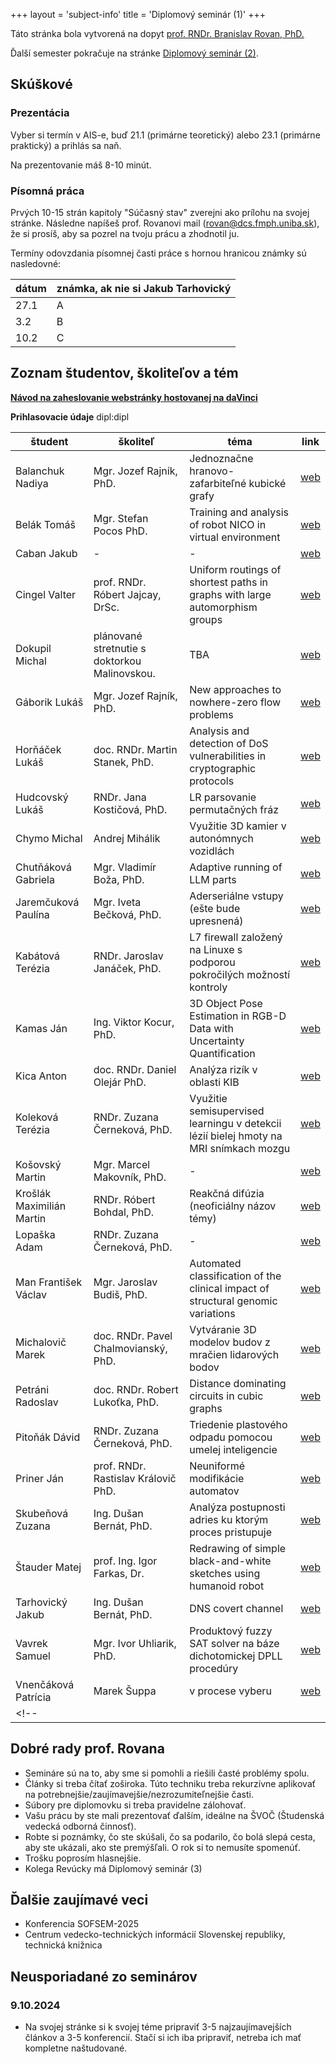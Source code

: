 +++
layout = 'subject-info'
title = 'Diplomový seminár (1)'
+++

Táto stránka bola vytvorená na dopyt [prof. RNDr. Branislav Rovan, PhD.](http://www.dcs.fmph.uniba.sk/~rovan/)

Ďalší semester pokračuje na stránke [Diplomový seminár (2)](/2024-2025-leto/minf/diplomovy-seminar-2).

## Skúškové

### Prezentácia

Vyber si termín v AIS-e, buď 21.1 (primárne teoretický) alebo 23.1 (primárne praktický) a prihlás sa naň.

Na prezentovanie máš 8-10 minút.

### Písomná práca

Prvých 10-15 strán kapitoly "Súčasný stav" zverejni ako prílohu na svojej stránke. Následne napíšeš prof. Rovanovi
mail (<rovan@dcs.fmph.uniba.sk>), že si prosíš, aby sa pozrel na tvoju prácu a zhodnotil ju.

Termíny odovzdania písomnej časti práce s hornou hranicou známky sú nasledovné:

| dátum | známka, ak nie si Jakub Tarhovický |
| ----- | ------ |
| 27.1  | A |
| 3.2   | B |
| 10.2  | C |


## Zoznam študentov, školiteľov a tém

[__Návod na zaheslovanie webstránky hostovanej na daVinci__](https://davinci.fmph.uniba.sk/~hornacek20/navod.html)

__Prihlasovacie údaje__ dipl:dipl

| študent | školiteľ | téma | link |
| --------| -------- | ---- |-|
| Balanchuk Nadiya | Mgr. Jozef Rajník, PhD. | Jednoznačne hranovo-zafarbiteľné kubické grafy | [web](https://davinci.fmph.uniba.sk/~balanchuk2/dp/) |
| Belák Tomáš | Mgr. Stefan Pocos PhD. | Training and analysis of robot NICO in virtual environment | [web](https://davinci.fmph.uniba.sk/~belak22/diplomovka) |
| Caban Jakub | - | - | [web](https://davinci.fmph.uniba.sk/~caban14/dipl) |
| Cingel Valter | prof. RNDr. Róbert Jajcay, DrSc.  | Uniform routings of shortest paths in graphs with large automorphism groups | [web](https://www.st.fmph.uniba.sk/~cingel13/dipl/dipl.html) |
| Dokupil Michal | plánované stretnutie s doktorkou Malinovskou. | TBA | [web](https://davinci.fmph.uniba.sk/~dokupil2/) |
| Gáborik Lukáš | Mgr. Jozef Rajník, PhD. | New approaches to nowhere-zero flow problems | [web](https://davinci.fmph.uniba.sk/~gaborik5/dipl/index.html) |
| Horňáček Lukáš | doc. RNDr. Martin Stanek, PhD. | Analysis and detection of DoS vulnerabilities in cryptographic protocols | [web](https://davinci.fmph.uniba.sk/~hornacek20/diplomovy_seminar/index.html) |
| Hudcovský Lukáš | RNDr. Jana Kostičová, PhD. | LR parsovanie permutačných fráz | [web](https://www.st.fmph.uniba.sk/~hudcovsky4/diplomovka/) |
| Chymo Michal | Andrej Mihálik | Využitie 3D kamier v autonómnych vozidlách | [web](http://www.st.fmph.uniba.sk/~chymo1 ) |
| Chutňáková Gabriela | Mgr. Vladimír Boža, PhD. | Adaptive running of LLM parts | [web](https://davinci.fmph.uniba.sk/~chutnakova5/diplomovka/) |
| Jaremčuková Paulína | Mgr. Iveta Bečková, PhD. | Aderseriálne vstupy (ešte bude upresnená) | [web](https://davinci.fmph.uniba.sk/~jaremcukova1/) |
| Kabátová Terézia | RNDr. Jaroslav Janáček, PhD. | L7 firewall založený na Linuxe s podporou pokročilých možností kontroly | [web](https://davinci.fmph.uniba.sk/~kabatova31/) |
| Kamas Ján | Ing. Viktor Kocur, PhD. | 3D Object Pose Estimation in RGB-D Data with Uncertainty Quantification | [web](https://davinci.fmph.uniba.sk/~kamas7/diplomovy_seminar.html) |
| Kica Anton | doc. RNDr. Daniel Olejár PhD. | Analýza rizík v oblasti KIB | [web](http://studium.chodiacidotaznik.xyz/diplomova-praca/) |
| Koleková Terézia | RNDr. Zuzana Černeková, PhD. | Využitie semisupervised learningu v detekcii lézií bielej hmoty na MRI snímkach mozgu  | [web](https://davinci.fmph.uniba.sk/~kolekova13/diplomovka/main.html) |
| Košovský Martin | Mgr. Marcel Makovník, PhD. | - | [web](https://www.st.fmph.uniba.sk/~kosovsky2/diplomovka/) |
| Krošlák Maximilián Martin | RNDr. Róbert Bohdal, PhD. | Reakčná difúzia (neoficiálny názov témy) | [web](https://davinci.fmph.uniba.sk/~kroslak22/diplSem/) |
| Lopaška Adam | RNDr. Zuzana Černeková, PhD. | - | [web](https://davinci.fmph.uniba.sk/~lopaska1/diplomovka) |
| Man František Václav | Mgr. Jaroslav Budiš, PhD. | Automated classification of the clinical impact of structural genomic variations | [web](https://davinci.fmph.uniba.sk/~man1/masters) |
| Michalovič Marek | doc. RNDr. Pavel Chalmovianský, PhD. | Vytváranie 3D modelov budov z mračien lidarových bodov | [web](https://davinci.fmph.uniba.sk/~michalovic26/diplomovka/index.html) |
| Petráni Radoslav | doc. RNDr. Robert Lukoťka, PhD. | Distance dominating circuits in cubic graphs | [web](https://davinci.fmph.uniba.sk/~petrani1/diplomovka/dipl.html) |
| Pitoňák Dávid | RNDr. Zuzana Černeková, PhD. | Triedenie plastového odpadu pomocou umelej inteligencie | [web](https://davinci.fmph.uniba.sk/~pitonak13/diplomovka/) |
| Priner Ján | prof. RNDr. Rastislav Královič PhD. | Neuniformé modifikácie automatov | [web](https://priner.net/diplomovka/) |
| Skubeňová Zuzana | Ing. Dušan Bernát, PhD. | Analýza postupnosti adries ku ktorým proces pristupuje | [web](https://www.st.fmph.uniba.sk/~skubenova5/master-thesis/) |
| Štauder Matej | prof. Ing. Igor Farkas, Dr. | Redrawing of simple black-and-white sketches using humanoid robot | [web](https://www.st.fmph.uniba.sk/~stauder2/) |
| Tarhovický Jakub | Ing. Dušan Bernát, PhD. | DNS covert channel | [web](https://davinci.fmph.uniba.sk/~tarhovicky1/diplomovka/) |
| Vavrek Samuel | Mgr. Ivor Uhliarik, PhD. | Produktový fuzzy SAT solver na báze dichotomickej DPLL procedúry | [web](https://davinci.fmph.uniba.sk/~vavrek16/) |
| Vnenčáková Patrícia | Marek Šuppa | v procese vyberu | [web](https://www.st.fmph.uniba.sk/~vnencakova6/dipl/) |
<!--|  |  |  | [web]() |-->


## Dobré rady prof. Rovana

- Semináre sú na to, aby sme si pomohli a riešili časté problémy spolu.
- Články si treba čítať zoširoka. Túto techniku treba rekurzívne aplikovať na potrebnejšie/zaujímavejšie/nezrozumiteľnejšie časti.
- Súbory pre diplomovku si treba pravidelne zálohovať.
- Vašu prácu by ste mali prezentovať ďalším, ideálne na ŠVOČ (Študenská vedecká odborná činnosť).
- Robte si poznámky, čo ste skúšali, čo sa podarilo, čo bolá slepá cesta, aby ste ukázali, ako ste premýšľali. O rok si to nemusíte spomenúť.
- Trošku poprosím hlasnejšie.
- Kolega Revúcky má Diplomový seminár (3)


## Ďalšie zaujímavé veci

- Konferencia SOFSEM-2025
- Centrum vedecko-technických informácií Slovenskej republiky, technická knižnica

## Neusporiadané zo seminárov

### 9.10.2024

- Na svojej stránke si k svojej téme pripraviť 3-5 najzaujímavejších článkov a 3-5 konferencií. Stačí si ich iba pripraviť, netreba ich mať kompletne naštudované.

